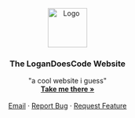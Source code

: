 <div align="center">
  <a href="https://github.com/othneildrew/Best-README-Template">
    <img src="https://external-content.duckduckgo.com/iu/?u=http%3A%2F%2Fmedia.idownloadblog.com%2Fwp-content%2Fuploads%2F2016%2F02%2Fterminal-app-icon-OS-X.png&f=1&nofb=1&ipt=8dc6adb3168dc99a4e2c15bcda54a42ff51bd3fb926801b60c5c6e476c8e356e&ipo=images" alt="Logo" width="80" height="80">
  </a>

  <h3 align="center">The LoganDoesCode Website</h3>

  <p align="center">
    "a cool website i guess"
    <br />
    <a href="https://logandoescode.github.io/"><strong>Take me there »</strong></a>
    <br />
    <br />
    <a href="https://github.com/othneildrew/Best-README-Template">Email</a>
    ·
    <a href="https://github.com/logandoescode/logandoescode.github.io/issues">Report Bug</a>
    ·
    <a href="https://github.com/logandoescode/logandoescode.github.io/issues">Request Feature</a>
  </p>
</div>

